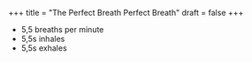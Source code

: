 +++
title = "The Perfect Breath Perfect Breath"
draft = false
+++

-   5,5 breaths per minute
-   5,5s inhales
-   5,5s exhales